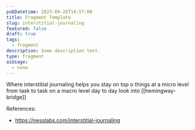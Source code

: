```yaml
---
pubDatetime: 2023-09-26T14:57:00
title: Fragment Template
slug: interstitial-journaling
featured: false
draft: true
tags:
  - fragment
description: Some description text.
type: fragment
aiUsage:
  - none
---
```


Where interstitial journaling helps you stay on top o things at a micro level from task to task on a macro level day to day look into [[hemingway-bridge]]

References:

- https://nesslabs.com/interstitial-journaling
